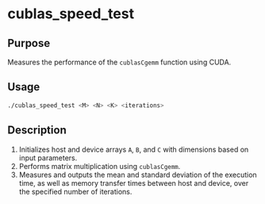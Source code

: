 # cublas_speed_test

## Purpose
Measures the performance of the `cublasCgemm` function using CUDA.

## Usage
```sh
./cublas_speed_test <M> <N> <K> <iterations>
```

## Description
1. Initializes host and device arrays `A`, `B`, and `C` with dimensions based on input parameters.
2. Performs matrix multiplication using `cublasCgemm`.
3. Measures and outputs the mean and standard deviation of the execution time, as well as memory transfer times between host and device, over the specified number of iterations.
